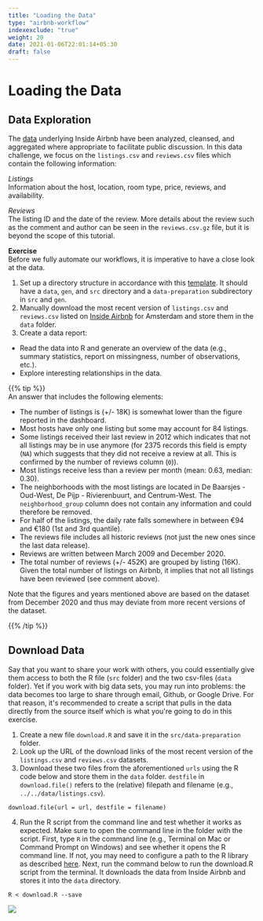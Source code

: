```yaml
---
title: "Loading the Data"
type: "airbnb-workflow"
indexexclude: "true"
weight: 20
date: 2021-01-06T22:01:14+05:30
draft: false
---
```


# Loading the Data
## Data Exploration
The [data](http://insideairbnb.com/get-the-data.html) underlying Inside Airbnb have been analyzed, cleansed, and aggregated where appropriate to facilitate public discussion. In this data challenge, we focus on the `listings.csv` and `reviews.csv` files which contain the following information:

*Listings*  
Information about the host, location, room type, price, reviews, and availability.

*Reviews*  
The listing ID and the date of the review. More details about the review such as the comment and author can be seen in the `reviews.csv.gz` file, but it is beyond the scope of this tutorial.

**Exercise**     
Before we fully automate our workflows, it is imperative to have a close look at the data.

1. Set up a directory structure in accordance with this [template](https://github.com/rgreminger/example-make-workflow). It should have a `data`, `gen`, and `src` directory and a `data-preparation` subdirectory in `src` and `gen`.
2. Manually download the most recent version of `listings.csv` and `reviews.csv` listed on [Inside Airbnb](http://insideairbnb.com/get-the-data.html) for Amsterdam and store them in the `data` folder.
3. Create a data report:  
  * Read the data into R and generate an overview of the data (e.g., summary statistics, report on missingness, number of observations, etc.).
  * Explore interesting relationships in the data.


{{% tip %}}   
An answer that includes the following elements:

* The number of listings is (+/- 18K) is somewhat lower than the figure reported in the dashboard.
* Most hosts have only one listing but some may account for 84 listings.
* Some listings received their last review in 2012 which indicates that not all listings may be in use anymore (for 2375 records this field is empty (`NA`) which suggests that they did not receive a review at all. This is confirmed by the number of reviews column (`0`)).
* Most listings receive less than a review per month (mean: 0.63, median: 0.30).
* The neighborhoods with the most listings are located in De Baarsjes - Oud-West, De Pijp - Rivierenbuurt, and Centrum-West. The `neighborhood_group` column does not contain any information and could therefore be removed.
* For half of the listings, the daily rate falls somewhere in between €94 and €180  (1st and 3rd quantile).
* The reviews file includes all historic reviews (not just the new ones since the last data release).
* Reviews are written between March 2009 and December 2020.
* The total number of reviews (+/- 452K) are grouped by listing (16K). Given the total number of listings on Airbnb, it implies that not all listings have been reviewed (see comment above).

Note that the figures and years mentioned above are based on the dataset from December 2020 and thus may deviate from more recent versions of the dataset.


{{% /tip %}}

## Download Data
Say that you want to share your work with others, you could essentially give them access to both the R file (`src` folder) and the two csv-files (`data` folder). Yet if you work with big data sets, you may run into problems: the data becomes too large to share through email, Github, or Google Drive. For that reason, it's recommended to create a script that pulls in the data directly from the source itself which is what you're going to do in this exercise.

1. Create a new file `download.R` and save it in the `src/data-preparation` folder.
2. Look up the URL of the download links of the most recent version of the `listings.csv` and `reviews.csv` datasets.
3. Download these two files from the aforementioned `urls` using the R code below and store them in the `data` folder.  `destfile` in `download.file()` refers to the (relative) filepath and filename (e.g., `../../data/listings.csv`).

```
download.file(url = url, destfile = filename)
```
4. Run the R script from the command line and test whether it works as expected. Make sure to open the command line in the folder with the script.  First, type `R` in the command line (e.g., Terminal on Mac or Command Prompt on Windows) and see whether it opens the R command line. If not, you may need to configure a path to the R library as described [here](/topics/configure-your-computer/statistics-and-computation/r/). Next, run the command below to run the download.R script from the terminal. It downloads the data from Inside Airbnb and stores it into the `data` directory.

```
R < download.R --save
```

![](../images/download_data.gif)
